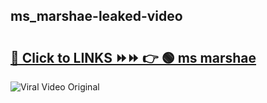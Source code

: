 
 ## ms_marshae-leaked-video 

# <h2><a href="https://clipsfans.com/ms_marshae&ref=git">🔗 Click to LINKS ⏩⏩ 👉 🟢 ms marshae </a></h2>

<a href="https://clipsfans.com/ms_marshae&ref=git" rel="nofollow" data-target="animated-image.originalLink"><img src="https://i.ibb.co.com/xMMVF88/686577567.gif" alt="Viral Video Original" style="max-width: 100%; display: inline-block;" data-target="animated-image.originalImage"></a>
